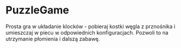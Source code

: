 # PuzzleGame

Prosta gra w układanie klocków - pobieraj kostki węgla z prznośnika i umieszczaj w piecu w odpowiednich konfiguracjach. Pozwoli to na utrzymanie płomienia i dalszą zabawę.
